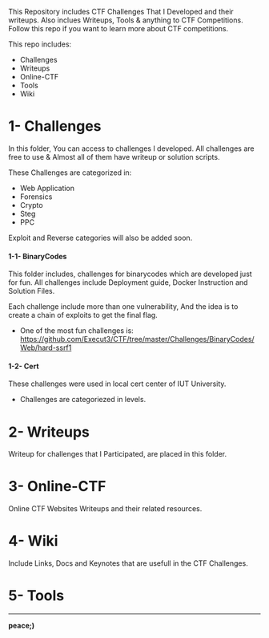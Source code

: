 This Repository includes CTF Challenges That I Developed and their writeups. Also inclues Writeups, Tools & anything to CTF Competitions.
Follow this repo if you want to learn more about CTF competitions.

This repo includes:

- Challenges
- Writeups
- Online-CTF
- Tools
- Wiki

# 1- Challenges

In this folder, You can access to challenges I developed. All challenges are free to use & Almost all of them have writeup or solution scripts.

These Challenges are categorized in:

- Web Application 
- Forensics
- Crypto
- Steg
- PPC 

Exploit and Reverse categories will also be added soon.

#### 1-1- BinaryCodes
This folder includes, challenges for binarycodes which are developed just for fun.
All challenges include Deployment guide, Docker Instruction and Solution Files.

Each challenge include more than one vulnerability, And the idea is to create a chain of exploits to get the final flag.

- One of the most fun challenges is: https://github.com/Execut3/CTF/tree/master/Challenges/BinaryCodes/Web/hard-ssrf1


#### 1-2- Cert
These challenges were used in local cert center of IUT University.

- Challenges are categoriezed in levels.


# 2- Writeups

Writeup for challenges that I Participated, are placed in this folder.

# 3- Online-CTF

Online CTF Websites Writeups and their related resources.

# 4- Wiki

Include Links, Docs and Keynotes that are usefull in the CTF Challenges.

# 5- Tools

----

**peace;)**

